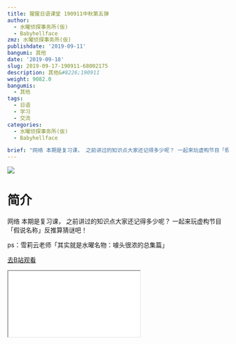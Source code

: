 ```yaml
---
title: 猩猩日语课堂 190911中秋第五弹
author:
  - 水曜侦探事务所(仮)
  - Babyhellface
zmz: 水曜侦探事务所(仮)
publishdate: '2019-09-11'
bangumi: 其他
date: '2019-09-18'
slug: 2019-09-17-190911-68002175
description: 其他&#8226;190911
weight: 9082.0
bangumis:
  - 其他
tags:
  - 日语
  - 学习
  - 交流
categories:
  - 水曜侦探事务所(仮)
  - Babyhellface

brief: "网络 本期是复习课， 之前讲过的知识点大家还记得多少呢？ 一起来玩虚构节目「假说名称」反推算猜谜吧！ ps：雪莉云老师「其实就是水曜名物：噱头很浓的总集篇」"
---
```

![](https://raw.githubusercontent.com/tcgriffith/owaraisite/master/static/tmpimg/41f082d7a54bb61edd1a3e9b10c53fb99baae620.jpg.480.jpg)
# 简介  
网络
本期是复习课，
之前讲过的知识点大家还记得多少呢？
一起来玩虚构节目「假说名称」反推算猜谜吧！

ps：雪莉云老师「其实就是水曜名物：噱头很浓的总集篇」  

[去B站观看](https://www.bilibili.com/video/av68002175/)
<div class ="resp-container"><iframe class="testiframe" src="//player.bilibili.com/player.html?aid=68002175"", scrolling="no", allowfullscreen="true" > </iframe></div> 
